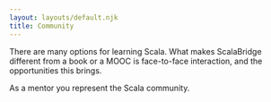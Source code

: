 ```yaml
---
layout: layouts/default.njk
title: Community
---
```


There are many options for learning Scala. What makes ScalaBridge different from a book or a MOOC is face-to-face interaction, and the opportunities this brings.

As a mentor you represent the Scala community.
